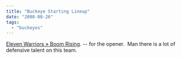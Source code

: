 ```yaml
---
title: "Buckeye Starting Lineup"
date: "2008-08-26"
tags: 
  - "buckeyes"
---
```


[Eleven Warriors » Boom Rising](http://www.elevenwarriors.com/2008/08/boom-rising.html). -- for the opener.  Man there is a lot of defensive talent on this team.
